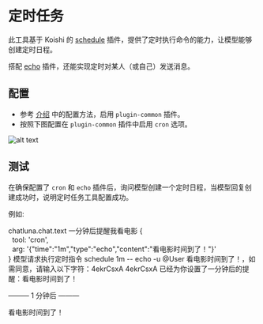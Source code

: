 # 定时任务

此工具基于 Koishi 的 [schedule](https://common.koishi.chat/zh-CN/plugins/schedule.html) 插件，提供了定时执行命令的能力，让模型能够创建定时日程。

搭配 [echo](https://koishi.chat/zh-CN/plugins/common/echo.html) 插件，还能实现定时对某人（或自己）发送消息。

## 配置

- 参考 [介绍](introduction.md) 中的配置方法，启用 `plugin-common` 插件。
- 按照下图配置在 `plugin-common` 插件中启用 `cron` 选项。

![alt text](../../public/images/image-39.png)

## 测试

在确保配置了 `cron` 和 `echo` 插件后，询问模型创建一个定时日程，当模型回复创建成功时，说明定时任务工具配置成功。

例如:

<chat-panel>
  <chat-message nickname="User">chatluna.chat.text 一分钟后提醒我看电影</chat-message>
  <chat-message nickname="Bot">
   {<br>
    &nbsp;&nbsp;tool: 'cron',<br>
    &nbsp;&nbsp;arg: '{"time":"1m","type":"echo","content":"看电影时间到了！"}'<br>
  }
  </chat-message>
  <chat-message nickname="Bot">模型请求执行定时指令 schedule 1m -- echo -u @User 看电影时间到了！，如需同意，请输入以下字符：4ekrCsxA</chat-message>
  <chat-message nickname="User">4ekrCsxA</chat-message>
  <chat-message nickname="Bot">已经为你设置了一分钟后的提醒：看电影时间到了！</chat-message>
  <p>——— 1 分钟后 ———</p>
  <chat-message nickname="Bot">看电影时间到了！</chat-message>
</chat-panel>

